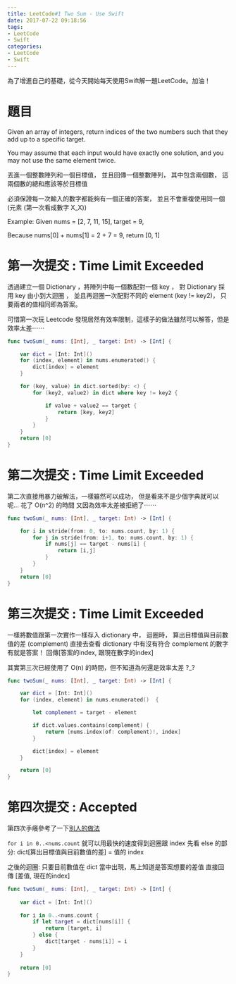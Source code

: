 ```yaml
---
title: LeetCode#1 Two Sum - Use Swift
date: 2017-07-22 09:18:56
tags:
- LeetCode
- Swift
categories: 
- LeetCode
- Swift
---
```


為了增進自己的基礎，從今天開始每天使用Swift解一題LeetCode。加油！

# 題目
Given an array of integers, return indices of the two numbers such that they add up to a specific target.
 
You may assume that each input would have exactly one solution, and you may not use the same element twice.

丟進一個整數陣列和一個目標值， 並且回傳一個整數陣列， 其中包含兩個數， 這兩個數的總和應該等於目標值
 
必須保證每一次輸入的數字都能夠有一個正確的答案， 並且不會重複使用同一個(元素 (第一次看成數字 X_X))

Example:
 Given nums = [2, 7, 11, 15], target = 9,
 
 Because nums[0] + nums[1] = 2 + 7 = 9,
 return [0, 1]




# 第一次提交 : Time Limit Exceeded
透過建立一個 Dictionary ，將陣列中每一個數配對一個 key ，
對 Dictionary 採用 key 由小到大迴圈 ， 並且再迴圈一次配對不同的 element (key != key2)，
只要兩者的值相同即為答案。

可惜第一次玩 Leetcode 發現居然有效率限制，這樣子的做法雖然可以解答，但是效率太差⋯⋯

``` swift
func twoSum(_ nums: [Int], _ target: Int) -> [Int] {

    var dict = [Int: Int]()
    for (index, element) in nums.enumerated() {
        dict[index] = element
    }

    for (key, value) in dict.sorted(by: <) {
        for (key2, value2) in dict where key != key2 {

            if value + value2 == target {
                return [key, key2]
            }
        }
    }
    return [0]
}
```



# 第二次提交 : Time Limit Exceeded
第二次直接用暴力破解法，一樣雖然可以成功，
但是看來不是少個字典就可以呢... 花了 O(n^2) 的時間
又因為效率太差被拒絕了⋯⋯

``` swift
func twoSum(_ nums: [Int], _ target: Int) -> [Int] {

    for i in stride(from: 0, to: nums.count, by: 1) {
        for j in stride(from: i+1, to: nums.count, by: 1) {
            if nums[j] == target - nums[i] {
                return [i,j]
            }
        }
    }
    return [0]
}
```




# 第三次提交 : Time Limit Exceeded
一樣將數值跟第一次實作一樣存入 dictionary 中，
迴圈時，
算出目標值與目前數值的差 (complement)
直接去查看 dictionary 中有沒有符合 complement 的數字
有就是答案！ 回傳[答案的index, 跟現在數字的index]

其實第三次已經使用了 O(n) 的時間，但不知道為何還是效率太差 ?_?

``` swift
func twoSum(_ nums: [Int], _ target: Int) -> [Int] {

    var dict = [Int: Int]()
    for (index, element) in nums.enumerated()  {

        let complement = target - element

        if dict.values.contains(complement) {
            return [nums.index(of: complement)!, index]
        }

        dict[index] = element
    }

    return [0]
}

```


# 第四次提交 : Accepted
第四次手癢參考了一下[別人的做法](https://github.com/raywenderlich/swift-algorithm-club/tree/master/Two-Sum%20Problem)

`for i in 0..<nums.count` 就可以用最快的速度得到迴圈跟 index
先看 else 的部分:
dict[算出目標值與目前數值的差] = 值的 index

之後的迴圈:
只要目前數值在 dict 當中出現，馬上知道是答案想要的差值
直接回傳 [差值, 現在的index]


``` swift
func twoSum(_ nums: [Int], _ target: Int) -> [Int] {
    
    var dict = [Int: Int]()
    
    for i in 0..<nums.count {
        if let target = dict[nums[i]] {
            return [target, i]
        } else {
            dict[target - nums[i]] = i
        }
    }
    
    return [0]
}
```